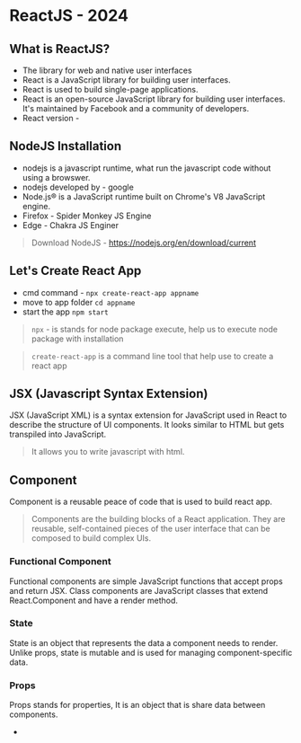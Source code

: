 # ReactJS - 2024

## What is ReactJS?

- The library for web and native user interfaces
- React is a JavaScript library for building user interfaces.
- React is used to build single-page applications.
- React is an open-source JavaScript library for building user interfaces. It's maintained by Facebook and a community of developers.
- React version -

## NodeJS Installation

- nodejs is a javascript runtime, what run the javascript code without using a browswer.
- nodejs developed by - google
- Node.js® is a JavaScript runtime built on Chrome's V8 JavaScript engine.
- Firefox - Spider Monkey JS Engine
- Edge - Chakra JS Enginer

> Download NodeJS - https://nodejs.org/en/download/current

## Let's Create React App

- cmd command - `npx create-react-app appname`
- move to app folder `cd appname`
- start the app `npm start`

> `npx` - is stands for node package execute, help us to execute node package with installation

> `create-react-app` is a command line tool that help use to create a react app

## JSX (Javascript Syntax Extension)

JSX (JavaScript XML) is a syntax extension for JavaScript used in React to describe the structure of UI components. It looks similar to HTML but gets transpiled into JavaScript.

> It allows you to write javascript with html.

## Component

Component is a reusable peace of code that is used to build react app.

> Components are the building blocks of a React application. They are reusable, self-contained pieces of the user interface that can be composed to build complex UIs.

### Functional Component

Functional components are simple JavaScript functions that accept props and return JSX. Class components are JavaScript classes that extend React.Component and have a render method.

### State

State is an object that represents the data a component needs to render. Unlike props, state is mutable and is used for managing component-specific data.

### Props

Props stands for properties, It is an object that is share data between components.

-
